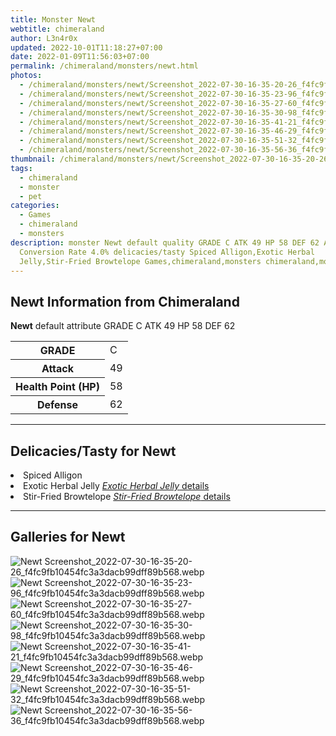 ```yaml
---
title: Monster Newt
webtitle: chimeraland
author: L3n4r0x
updated: 2022-10-01T11:18:27+07:00
date: 2022-01-09T11:56:03+07:00
permalink: /chimeraland/monsters/newt.html
photos:
  - /chimeraland/monsters/newt/Screenshot_2022-07-30-16-35-20-26_f4fc9fb10454fc3a3dacb99dff89b568.webp
  - /chimeraland/monsters/newt/Screenshot_2022-07-30-16-35-23-96_f4fc9fb10454fc3a3dacb99dff89b568.webp
  - /chimeraland/monsters/newt/Screenshot_2022-07-30-16-35-27-60_f4fc9fb10454fc3a3dacb99dff89b568.webp
  - /chimeraland/monsters/newt/Screenshot_2022-07-30-16-35-30-98_f4fc9fb10454fc3a3dacb99dff89b568.webp
  - /chimeraland/monsters/newt/Screenshot_2022-07-30-16-35-41-21_f4fc9fb10454fc3a3dacb99dff89b568.webp
  - /chimeraland/monsters/newt/Screenshot_2022-07-30-16-35-46-29_f4fc9fb10454fc3a3dacb99dff89b568.webp
  - /chimeraland/monsters/newt/Screenshot_2022-07-30-16-35-51-32_f4fc9fb10454fc3a3dacb99dff89b568.webp
  - /chimeraland/monsters/newt/Screenshot_2022-07-30-16-35-56-36_f4fc9fb10454fc3a3dacb99dff89b568.webp
thumbnail: /chimeraland/monsters/newt/Screenshot_2022-07-30-16-35-20-26_f4fc9fb10454fc3a3dacb99dff89b568.webp
tags:
  - chimeraland
  - monster
  - pet
categories:
  - Games
  - chimeraland
  - monsters
description: monster Newt default quality GRADE C ATK 49 HP 58 DEF 62 Attributes
  Conversion Rate 4.0% delicacies/tasty Spiced Alligon,Exotic Herbal
  Jelly,Stir-Fried Browtelope Games,chimeraland,monsters chimeraland,monster,pet
---
```


<section id="bootstrap-wrapper"><link rel="stylesheet" href="https://rawcdn.githack.com/dimaslanjaka/Web-Manajemen/870a349/css/bootstrap-5-3-0-alpha3-wrapper.css"/><h2 id="attribute">Newt Information from Chimeraland</h2><p><b>Newt</b> default attribute GRADE C ATK 49 HP 58 DEF 62<table><tr><th>GRADE</th><td>C</td></tr><tr><th>Attack</th><td>49</td></tr><tr><th>Health Point (HP)</th><td>58</td></tr><tr><th>Defense</th><td>62</td></tr></table></p><hr/><h2 id="delicacies">Delicacies/Tasty for Newt</h2><div class="bg-dark text-light"><li class="d-flex justify-content-between bg-dark text-light">Spiced Alligon </li><li class="d-flex justify-content-between bg-dark text-light">Exotic Herbal Jelly <a href="/chimeraland/recipes/exotic-herbal-jelly.html" class="text-primary" title="Click here to view recipe Exotic Herbal Jelly details"><i>Exotic Herbal Jelly</i> details</a></li><li class="d-flex justify-content-between bg-dark text-light">Stir-Fried Browtelope <a href="/chimeraland/recipes/stir-fried-browtelope.html" class="text-primary" title="Click here to view recipe Stir-Fried Browtelope details"><i>Stir-Fried Browtelope</i> details</a></li></div><hr/><div id="gallery"><h2>Galleries for Newt</h2><div class="row"><div class="col-lg-6 col-12"><img src="/chimeraland/monsters/newt/Screenshot_2022-07-30-16-35-20-26_f4fc9fb10454fc3a3dacb99dff89b568.webp" alt="Newt Screenshot_2022-07-30-16-35-20-26_f4fc9fb10454fc3a3dacb99dff89b568.webp"/></div><div class="col-lg-6 col-12"><img src="/chimeraland/monsters/newt/Screenshot_2022-07-30-16-35-23-96_f4fc9fb10454fc3a3dacb99dff89b568.webp" alt="Newt Screenshot_2022-07-30-16-35-23-96_f4fc9fb10454fc3a3dacb99dff89b568.webp"/></div><div class="col-lg-6 col-12"><img src="/chimeraland/monsters/newt/Screenshot_2022-07-30-16-35-27-60_f4fc9fb10454fc3a3dacb99dff89b568.webp" alt="Newt Screenshot_2022-07-30-16-35-27-60_f4fc9fb10454fc3a3dacb99dff89b568.webp"/></div><div class="col-lg-6 col-12"><img src="/chimeraland/monsters/newt/Screenshot_2022-07-30-16-35-30-98_f4fc9fb10454fc3a3dacb99dff89b568.webp" alt="Newt Screenshot_2022-07-30-16-35-30-98_f4fc9fb10454fc3a3dacb99dff89b568.webp"/></div><div class="col-lg-6 col-12"><img src="/chimeraland/monsters/newt/Screenshot_2022-07-30-16-35-41-21_f4fc9fb10454fc3a3dacb99dff89b568.webp" alt="Newt Screenshot_2022-07-30-16-35-41-21_f4fc9fb10454fc3a3dacb99dff89b568.webp"/></div><div class="col-lg-6 col-12"><img src="/chimeraland/monsters/newt/Screenshot_2022-07-30-16-35-46-29_f4fc9fb10454fc3a3dacb99dff89b568.webp" alt="Newt Screenshot_2022-07-30-16-35-46-29_f4fc9fb10454fc3a3dacb99dff89b568.webp"/></div><div class="col-lg-6 col-12"><img src="/chimeraland/monsters/newt/Screenshot_2022-07-30-16-35-51-32_f4fc9fb10454fc3a3dacb99dff89b568.webp" alt="Newt Screenshot_2022-07-30-16-35-51-32_f4fc9fb10454fc3a3dacb99dff89b568.webp"/></div><div class="col-lg-6 col-12"><img src="/chimeraland/monsters/newt/Screenshot_2022-07-30-16-35-56-36_f4fc9fb10454fc3a3dacb99dff89b568.webp" alt="Newt Screenshot_2022-07-30-16-35-56-36_f4fc9fb10454fc3a3dacb99dff89b568.webp"/></div></div></div></section>
